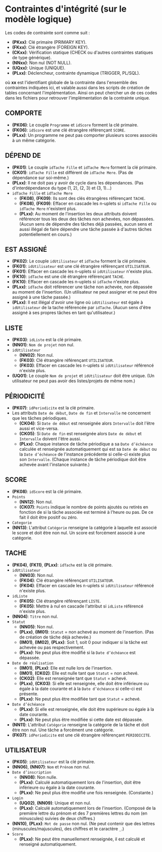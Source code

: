 # Contraintes d'intégrité (sur le modèle logique)

Les codes de contrainte sont comme suit :

* **(PKxx)**: Clé primaire (PRIMARY KEY).
* **(FKxx)**: Clé étrangère (FOREIGN KEY).
* **(CKxx)**: Vérification statique (CHECK ou d'autres contraintes statiques de type générique).
* **(NNxx)**: Non nul (NOT NULL).
* **(UQxx)**: Unique (UNIQUE).
* **(PLxx)**: Déclencheur, contrainte dynamique (TRIGGER, PL/SQL).

où **xx** est l'identifiant globale de la contrainte dans l'ensemble des contraintes indiquées ici, et valable aussi dans les scripts de création de tables concernant l'implémentation. Ainsi on peut chercher un de ces codes dans les fichiers pour retrouver l'implémentation de la contrainte unique.

## COMPORTE

* **(PK06)**: Le couple `Programme` et `idScore` forment la clé primaire.
* **(FK06)**: `idScore` est une clé étrangère référençant `SCORE`.
* **(PLxx)**: Un programme ne peut pas comporter plusieurs scores associés à un même catégorie.

## DÉPEND DE

* **(PK01)**: Le couple `idTache Fille` et `idTache Mere` forment la clé primaire.
* **(CK01)**: `idTache Fille` est différent de `idTache Mere`. (Pas de dépendance sur soi-même.)
* **(PLxx)**: Il ne doit pas y avoir de cycle dans les dépendances. (Pas d'interdépendance du type (1, 2), (2, 3) et (3, 1)...)
* `idTache Fille` et `idTache Mere`
  * **(FK08)**, **(FK09)**: Ils sont des clés étrangères référençant `TACHE`.
  * **(FK08)**, **(FK09)**: Effacer en cascade les n-uplets si `idTache Fille` ou `idTache Mere` n'existent plus.
  * **(PLxx)**: Au moment de l'insertion les deux attributs doivent référencer tous les deux des tâches non achevées, non dépassées. (Aucun sens de dépendre des tâches déjà passées, aucun sens et aussi illégal de faire dépendre une tâche passée à d'autres tâches potentiellement en cours.)

## EST ASSIGNÉ

* **(PK02)**: Le couple `idUtilisateur` et `idTache` forment la clé primaire.
* **(FK01)**: `idUtilisateur` est une clé étrangère référençant `UTILISATEUR`.
* **(FK01)**: Effacer en cascade les n-uplets si `idUtilisateur` n'existe plus.
* **(FK10)**: `idTache` est une clé étrangère référençant `TACHE`.
* **(FK10)**: Effacer en cascade les n-uplets si `idTache` n'existe plus.
* **(PLxx)**: `idTache` doit référencer une tâche non achevée, non dépassée au moment de l'insertion. (Un utilisateur ne peut assigner et ne peut être assigné à une tâche passée.)
* **(PLxx)**: Il est illégal d'avoir une ligne où `idUtilisateur` est égale à `idUtilisateur` de la tache référencée par `idTache`. (Aucun sens d'être assigné à ses propres tâches en tant qu'utilisateur.)

## LISTE

* **(PK03)**: `idListe` est la clé primaire.
* **(NN01)**: `Nom de projet` non nul.
* `idUtilisateur`
  * **(NN02)**: Non nul.
  * **(FK03)**: Clé étrangère référençant `UTILISATEUR`.
  * **(FK03)**: Effacer en cascade les n-uplets si `idUtilisateur` référencé n'existe plus.
* **(UQ01)**: Le couple `Nom de projet` et `idUtilisateur` doit être unique. (Un utilisateur ne peut pas avoir des listes/projets de même nom.)

## PÉRIODICITÉ

* **(PK07)**: `idPeriodicite` est la clé primaire.
* Les attributs `Date de début`, `Date de fin` et `Intervalle` ne concernent que les tâches périodiques.
  * **(CK04)**: Si `Date de début` est renseignée alors `Intervalle` doit l'être aussi et vice-versa.
  * **(CK05)**: Si `Date de fin` est renseignée alors `Date de début` et `Intervalle` doivent l'être aussi.
  * **(PLxx)**: Chaque instance de tâche périodique a sa `Date d’échéance` calculée et renseignée automatiquement qui est sa `Date de début` ou la `Date d’échéance` de l'instance précédente si celle-ci existe plus son `Intervalle`. (Chaque instance de tâche périodique doit être achevée avant l'instance suivante.)

## SCORE

* **(PK08)**: `idScore` est la clé primaire.
* `Points`
  * **(NN12)**: Non nul.
  * **(CK07)**: `Points` indique le nombre de points ajoutés ou retirés en fonction de si la tâche associée est terminé à l'heure ou pas. De ce fait il doit être positif ou zéro.
* `Categorie`
* **(NN13)**: L'attribut `Catégorie` renseigne la catégorie à laquelle est associé le score et doit être non nul. Un score est forcément associé à une catégorie.

## TACHE

* **(PK04)**, **(FK11)**, **(PLxx)**: `idTache` est la clé primaire.
* `idUtilisateur`
  * **(NN03)**: Non nul.
  * **(FK04)**: Clé étrangère référençant `UTILISATEUR`.
  * **(FK04)**: Effacer en cascade les n-uplets si `idUtilisateur` référencé n'existe plus.
* `idListe`
  * **(FK05)**: Clé étrangère référençant `LISTE`.
  * **(FK05)**: Mettre à nul en cascade l'attribut si `idListe` référencé n'existe plus.
* **(NN04)**: `Titre` non nul.
* `Statut`
  * **(NN05)**: Non nul.
  * **(PLxx)**, **(IM01)**: `Statut` = non achevé au moment de l'insertion. (Pas de création de tâche déjà achevée.)
  * **(IM01)**, **(IM02)**, **(PLxx)**: Soit 1, soit 0 pour indiquer si la tâche est achevée ou pas respectivement.
  * **(PLxx)**: Ne peut plus être modifié si la `Date d’échéance` est dépassée.
* `Date de réalisation`
  * **(IM01)**, **(PLxx)**: Elle est nulle lors de l'insertion.
  * **(IM01)**, **(CK02)**: Elle est nulle tant que `Statut` = non achevé.
  * **(CK02)**: Elle est renseignée tant que `Statut` = achevé.
  * **(PLxx)**, **(CK03)**: Si elle est renseignée, elle doit être inférieure ou égale à la date courante et à la `Date d’échéance` si celle-ci est présente.
  * **(PLxx)**: Ne peut plus être modifiée tant que `Statut` = achevé.
* `Date d’échéance`
  * **(PLxx)**: Si elle est renseignée, elle doit être supérieure ou égale à la date courante.
  * **(PLxx)**: Ne peut plus être modifiée si cette date est dépassée.
* **(NN11)**: L'attribut `Catégorie` renseigne la catégorie de la tâche et doit être non nul. Une tâche a forcément une catégorie.
* **(FK07)**: `idPeriodicite` est une clé étrangère référençant `PERIODICITE`.

## UTILISATEUR

* **(PK05)**: `idUtilisateur` est la clé primaire.
* **(NN06)**, **(NN07)**: `Nom` et `Prénom` non nul.
* `Date d’inscription`
  * **(NN08)**: Non nulle.
  * **(PLxx)**: Calculé automatiquement lors de l'insertion, doit être inférieure ou égale à la date courante.
  * **(PLxx)**: Ne peut plus être modifié une fois renseignée. (Constante.)
* `Login`
  * **(UQ02)**, **(NN09)**: Unique et non nul.
  * **(PLxx)**: Calculé automatiquement lors de l'insertion. (Composé de la première lettre du prénom et des 7 premières lettres du nom (en minuscules) suivies de deux chiffres.)
* **(NN10)**, **(PLxx)**: `Mot de passe` non nul. (Ne peut contenir que des lettres (minuscules/majuscules), des chiffres et le caractère `_`.)
* `Score`
  * **(PLxx)**: Ne peut être manuellement renseignée, il est calculé et renseigné automatiquement.
